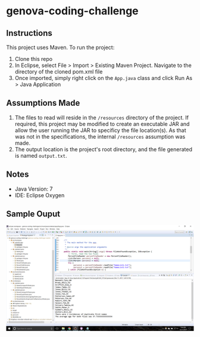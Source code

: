 # genova-coding-challenge

## Instructions
This project uses Maven. To run the project:
1. Clone this repo
1. In Eclipse, select File > Import > Existing Maven Project. Navigate to the directory of the cloned pom.xml file
1. Once imported, simply right click on the ```App.java``` class and click Run As > Java Application

## Assumptions Made
1. The files to read will reside in the ```/resources``` directory of the project. If required, this project may be modified to create an executable JAR and allow the user running the JAR to specificy the file location(s). As that was not in the specifications, the internal ```/resources``` assumption was made.
1. The output location is the project's root directory, and the file generated is named ```output.txt```.

## Notes
* Java Version: 7
* IDE: Eclipse Oxygen

## Sample Ouput
![sample output](genova_coding_challenge_output_screenshot.png)
